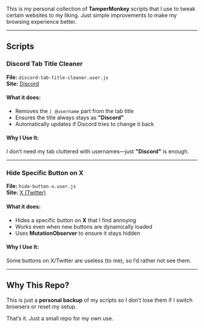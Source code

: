 
This is my personal collection of **TamperMonkey** scripts that I use to tweak certain websites to my liking. Just simple improvements to make my browsing experience better.

---

##  Scripts  

###  Discord Tab Title Cleaner  

 **File:** `discord-tab-title-cleaner.user.js`  
 **Site:** [Discord](https://discord.com/)  

####  What it does:
- Removes the `| @username` part from the tab title  
- Ensures the title always stays as **"Discord"**  
- Automatically updates if Discord tries to change it back  

####  Why I Use It:
I don’t need my tab cluttered with usernames—just **"Discord"** is enough.  

---

###  Hide Specific Button on X  

 **File:** `hide-button-x.user.js`  
 **Site:** [X (Twitter)](https://x.com/)  

####  What it does:
- Hides a specific button on **X** that I find annoying  
- Works even when new buttons are dynamically loaded  
- Uses **MutationObserver** to ensure it stays hidden  

####  Why I Use It:
Some buttons on X/Twitter are useless (to me), so I’d rather not see them.  

---

##  Why This Repo?  
This is just a **personal backup** of my scripts so I don’t lose them if I switch browsers or reset my setup.  

That’s it. Just a small repo for my own use. 
